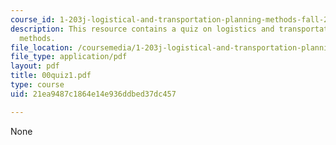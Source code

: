 ```yaml
---
course_id: 1-203j-logistical-and-transportation-planning-methods-fall-2006
description: This resource contains a quiz on logistics and transportation planning
  methods.
file_location: /coursemedia/1-203j-logistical-and-transportation-planning-methods-fall-2006/21ea9487c1864e14e936ddbed37dc457_00quiz1.pdf
file_type: application/pdf
layout: pdf
title: 00quiz1.pdf
type: course
uid: 21ea9487c1864e14e936ddbed37dc457

---
```

None